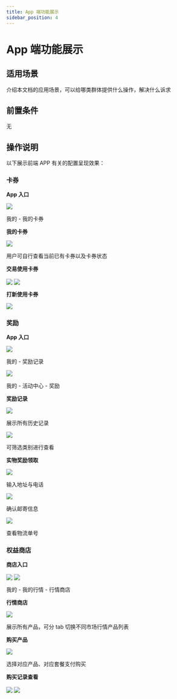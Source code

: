 ```yaml
---
title: App 端功能展示
sidebar_position: 4
---
```



# App 端功能展示

## 适用场景

介绍本文档的应用场景，可以给哪类群体提供什么操作，解决什么诉求

## 前置条件

无

## 操作说明

以下展示前端  APP 有关的配置呈现效果：

### 卡券

<div class="grid gap-3 grid-cols-4">
<div>
<p><strong>App 入口</strong></p>
<img src="/assets/TVzObuszjooalxx8eIvc8mXynxj.png" src-width="628" src-height="1352" align="center"/>

<p>我的 - 我的卡券</p>
</div>
<div>
<p><strong>我的卡券</strong></p>
<img src="/assets/BgKWbwMcmoy1zAx2zy0cQrLLnNg.png" src-width="624" src-height="1360" align="center"/>

<p>用户可自行查看当前已有卡券以及卡券状态</p>
</div>
<div>
<p><strong>交易使用卡券</strong></p>
<img src="/assets/CIQtbbzTnoOaYVxraiscz09TnMh.png" src-width="674" src-height="1366" align="center"/>

<img src="/assets/FnrqbzTLloQwgAxzgYrckGk0n9f.png" src-width="750" src-height="1624" align="center"/>

</div>
<div>
<p><strong>打新使用卡券</strong></p>
<img src="/assets/MvENbY06IojgG3xVn8UcgRf1n4e.jpeg" src-width="724" src-height="1610" align="center"/>

</div>
</div>

### 奖励

<div class="grid gap-3 grid-cols-3">
<div>
<p><strong>App 入口</strong></p>
<img src="/assets/Y8fab6Du8osXcnxOvpXcgNg4nOb.png" src-width="620" src-height="1366" align="center"/>

<p>我的 - 奖励记录</p>
<img src="/assets/VxK1b0nbMoiPdcxmEUicIVBMnzd.png" src-width="626" src-height="1360" align="center"/>

<p>我的 - 活动中心 - 奖励</p>
</div>
<div>
<p><strong>奖励记录</strong></p>
<img src="/assets/C6TnbIU91o8qQBxu0I8cNmCZnNf.jpeg" src-width="1080" src-height="2374" align="center"/>

<p>展示所有历史记录</p>
<img src="/assets/Y5yjbrEslo1A5exRLvPczo30nSg.jpeg" src-width="1080" src-height="2374" align="center"/>

<p>可筛选类别进行查看</p>
</div>
<div>
<p><strong>实物奖励领取</strong></p>
<img src="/assets/SUiYbhNe8oVK2QxDaFKcqBAkn7d.png" src-width="750" src-height="1624" align="center"/>

<p>输入地址与电话</p>
<img src="/assets/OXzsbAxuKovORWxYvV5c30nKn3c.png" src-width="750" src-height="1626" align="center"/>

<p>确认邮寄信息</p>
<img src="/assets/GxtdbLEbDoULtixR6NycdP5knwO.png" src-width="750" src-height="1296" align="center"/>

<p>查看物流单号</p>
</div>
</div>

### 权益商店

<div class="grid gap-3 grid-cols-4">
<div>
<p><strong>商店入口</strong></p>
<img src="/assets/GVjUb9KjQoCwhaxZOxUcVboqn3d.png" src-width="614" src-height="1366" align="center"/>

<img src="/assets/EIPUbnuL4oHWtvxH93ucziX1nfe.png" src-width="626" src-height="1374" align="center"/>

<p>我的 - 我的行情 - 行情商店</p>
</div>
<div>
<p><strong>行情商店</strong></p>
<img src="/assets/Ew0QbtyZloSwYixEds5cBRAmnzd.jpeg" src-width="1080" src-height="2374" align="center"/>

<p>展示所有产品，可分 tab 切换不同市场行情产品列表</p>
</div>
<div>
<p><strong>购买产品</strong></p>
<img src="/assets/HtKVbolYXorOQqxQAkxcI3P9nBg.jpeg" src-width="1080" src-height="2374" align="center"/>

<p>选择对应产品、对应套餐支付购买</p>
</div>
<div>
<p><strong>购买记录查看</strong></p>
<img src="/assets/AX5Yb8QkToobLQxscTacnoq7n9e.png" src-width="628" src-height="1330" align="center"/>

<img src="/assets/QIh0be7YBot83Xxc5rkc5h61neg.jpeg" src-width="1080" src-height="2338" align="center"/>

</div>
</div>

